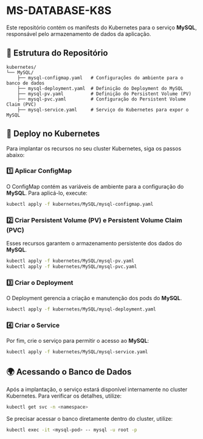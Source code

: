 # MS-DATABASE-K8S

Este repositório contém os manifests do Kubernetes para o serviço **MySQL**, responsável pelo armazenamento de dados da aplicação.

## 📂 Estrutura do Repositório

```
kubernetes/
└── MySQL/
    ├── mysql-configmap.yaml   # Configurações do ambiente para o banco de dados
    ├── mysql-deployment.yaml  # Definição do Deployment do MySQL
    ├── mysql-pv.yaml          # Definição do Persistent Volume (PV)
    ├── mysql-pvc.yaml         # Configuração do Persistent Volume Claim (PVC)
    ├── mysql-service.yaml     # Serviço do Kubernetes para expor o MySQL
```

## 🚀 Deploy no Kubernetes

Para implantar os recursos no seu cluster Kubernetes, siga os passos abaixo:

### 1️⃣ Aplicar ConfigMap

O ConfigMap contém as variáveis de ambiente para a configuração do **MySQL**. Para aplicá-lo, execute:

```bash
kubectl apply -f kubernetes/MySQL/mysql-configmap.yaml
```

### 2️⃣ Criar Persistent Volume (PV) e Persistent Volume Claim (PVC)

Esses recursos garantem o armazenamento persistente dos dados do **MySQL**.

```bash
kubectl apply -f kubernetes/MySQL/mysql-pv.yaml
kubectl apply -f kubernetes/MySQL/mysql-pvc.yaml
```

### 3️⃣ Criar o Deployment

O Deployment gerencia a criação e manutenção dos pods do **MySQL**.

```bash
kubectl apply -f kubernetes/MySQL/mysql-deployment.yaml
```

### 4️⃣ Criar o Service

Por fim, crie o serviço para permitir o acesso ao **MySQL**:

```bash
kubectl apply -f kubernetes/MySQL/mysql-service.yaml
```

## 🌍 Acessando o Banco de Dados

Após a implantação, o serviço estará disponível internamente no cluster Kubernetes. Para verificar os detalhes, utilize:

```bash
kubectl get svc -n <namespace>
```

Se precisar acessar o banco diretamente dentro do cluster, utilize:

```bash
kubectl exec -it <mysql-pod> -- mysql -u root -p
```